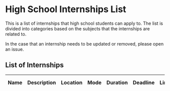 # High School Internships List

This is a list of internships that high school students can apply to. The list is divided into categories based on the subjects that the internships are related to.

In the case that an internship needs to be updated or removed, please open an issue.

## List of Internships
| Name | Description | Location | Mode | Duration | Deadline                            | Link | Opens Applications | Grade Level  | Price |
|------|-------------|----------|------|----------|-------------------------------------|------|--------------------|--------------|-------|
<!-- INTERNSHIPS -->